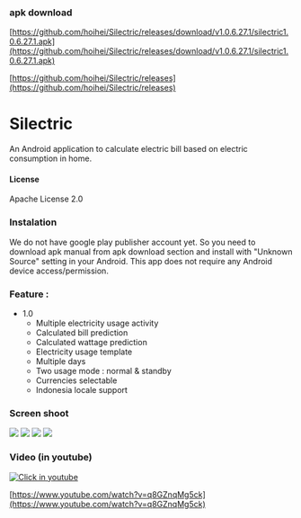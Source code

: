### apk download

[https://github.com/hoihei/Silectric/releases/download/v1.0.6.27.1/silectric1.0.6.27.1.apk](https://github.com/hoihei/Silectric/releases/download/v1.0.6.27.1/silectric1.0.6.27.1.apk)

[https://github.com/hoihei/Silectric/releases](https://github.com/hoihei/Silectric/releases)

Silectric
=========
An Android application to calculate electric bill based on electric consumption in home.


#### License
Apache License 2.0


### Instalation
We do not have google play publisher account yet.
So you need to download apk manual from apk download section and install with "Unknown Source" setting in your Android.
This app does not require any Android device access/permission.


### Feature :
* 1.0
  * Multiple electricity usage activity
  * Calculated bill prediction
  * Calculated wattage prediction
  * Electricity usage template
  * Multiple days
  * Two usage mode : normal & standby
  * Currencies selectable
  * Indonesia locale support


### Screen shoot
![](http://i.imgur.com/nnb7HME.jpg)
![](http://i.imgur.com/Nj59Mx2.jpg)
![](http://i.imgur.com/Rzino48.jpg)
![](http://i.imgur.com/vxGore0.jpg)

### Video (in youtube)
[![Click in youtube](https://img.youtube.com/vi/q8GZnqMg5ck/0.jpg)](https://www.youtube.com/watch?v=q8GZnqMg5ck)

[https://www.youtube.com/watch?v=q8GZnqMg5ck](https://www.youtube.com/watch?v=q8GZnqMg5ck)
